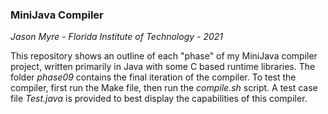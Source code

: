 ### MiniJava Compiler
*Jason Myre - Florida Institute of Technology - 2021*

This repository shows an outline of each "phase" of my MiniJava compiler project, written primarily in Java with some C based runtime libraries.
The folder *phase09* contains the final iteration of the compiler. To test the compiler, first run the Make file, then run the *compile.sh* script. A test case file *Test.java* is provided to best display the capabilities of this compiler.
